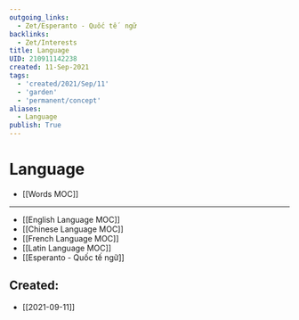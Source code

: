 ```yaml
---
outgoing_links:
  - Zet/Esperanto - Quốc tế  ngữ
backlinks:
  - Zet/Interests
title: Language
UID: 210911142238
created: 11-Sep-2021
tags:
  - 'created/2021/Sep/11'
  - 'garden'
  - 'permanent/concept'
aliases:
  - Language
publish: True
---
```

# Language

- [[Words MOC]]

---
- [[English Language MOC]]
- [[Chinese Language MOC]]
- [[French Language MOC]]
- [[Latin Language MOC]]
- [[Esperanto - Quốc tế  ngữ]]
## Created:
- [[2021-09-11]]
